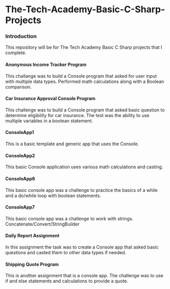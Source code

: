 # The-Tech-Academy-Basic-C-Sharp-Projects


<h3>Introduction</h3>
	This repository will be for The Tech Academy Basic C Sharp projects that I complete.

<h4>Anonymous Income Tracker Program</h4>
	This challange was to build a Console program that asked for user input with multiple data types. Performed math calculations along with a Boolean comparison. 

<h4>Car Insurance Approval Console Program</h4>
	This challenge was to build a Console program that asked basic question to determine eligibility for car insurance. The test was the ability to use multiple variables in a 		boolean statement. 

<h4>ConsoleApp1</h4>
	This is a basic template and generic app that uses the Console.
	
<h4>ConsoleApp2</h4>
	This basic Console application uses various math calculations and casting.

<h4>ConsoleApp6</h4>
	This basic console app was a challenge to practice the basics of a while and a do/while loop with boolean statements. 

<h4>ConsoleApp7</h4>
	This basic console app was a challenge to work with strings. Concatenate/Convert/StringBuilder
<h4>Daily Report Assignment</h4>
	In this assignment the task was to create a Console app that asked basic questions and casted them to other data types if needed. 

<h4>Shipping Quote Program</h4>
	This is another assignment that is a console app. The challenge was to use if and else statements and calculations to provide a quote.
	

 
  
  

    
